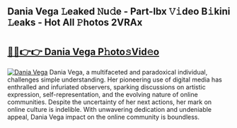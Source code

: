 ## Dania Vega 𝙻eaked 𝙽u𝚍e - Part-Ibx 𝚅𝚒deo B𝚒kini 𝙻eaks - Hot All 𝙿hotos 2VRAx

# <h2><a href="http://ld09gu1.urlbe.top/?page=Dania+Vega">🔗🔗👉👉 Dania Vega P𝚑oto𝚜Vid𝚎o</a></h2>

[![Dania Vega](https://i.imgur.com/eBuTRDB.gif)](http://ld09gu1.urlbe.top/?page=Dania+Vega)
Dania Vega, a multifaceted and paradoxical individual, challenges simple understanding. Her pioneering use of digital media has enthralled and infuriated observers, sparking discussions on artistic expression, self-representation, and the evolving nature of online communities. Despite the uncertainty of her next actions, her mark on online culture is indelible. With unwavering dedication and undeniable appeal, Dania Vega impact on the online community is boundless.
